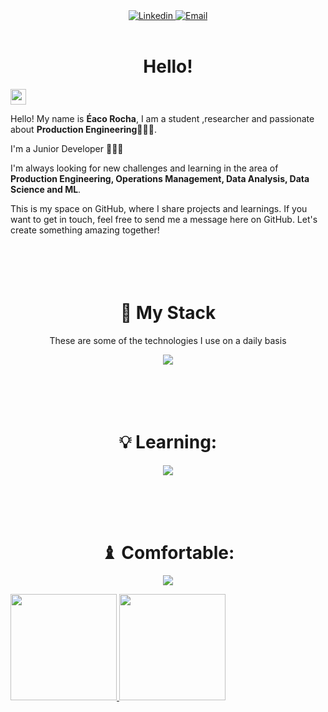 <div align="center">

 <a href="https://www.linkedin.com/in/edilson-rocha-8025351bb/">
 <img src="https://img.shields.io/badge/-LinkedIn-blue?style=for-the-badge&logo=Linkedin&logoColor=white" alt="Linkedin" title="Linkedin" >
 </a> 

 <a href="mailto:eacorocha@gmail.com">
 <img src="https://img.shields.io/badge/-Email-EA4335?style=for-the-badge&logo=Gmail&logoColor=white" alt="Email" title="Email" >
 </a> 
<br />
<br />
</div>
<h1 align="center">Hello!</h1>
<img src="./.github/Hi.gif" width="25">
<p>Hello! My name is <strong>Éaco Rocha</strong>, I am a student ,researcher and passionate about <strong>Production Engineering</strong>👨🏾‍🔬.</p>
<p>I'm a Junior Developer 👨🏾‍💻</p>
<p>I'm always looking for new challenges and learning in the area of ​​<strong>Production Engineering, Operations Management, Data Analysis, Data Science and ML</strong>.</p><p>This is my space on GitHub, where I share projects and learnings. If you want to get in touch, feel free to send me a message here on GitHub. Let's create something amazing together!</p>
<h1 align="center"> <br/><br/>🔮 My Stack</h1>
<p align="center">
These are some of the technologies I use on a daily basis  <div align="center">
<p align="center">
            <a href="https://skillicons.dev">
               <img src="https://skillicons.dev/icons?i=git,github,stackoverflow,vscode,mysql,postgres,python,cpp" />

</a>
          </p>
<h1 align="center"> <br/><br/> 💡 Learning:</h1>
<p align="center">
            <a href="https://skillicons.dev">
               <img src="https://skillicons.dev/icons?i=linux,git,kubernetes,docker,postgres,mysql,cpp,python,solidity,golang" />
            </a>
          </p>
<h1 align="center"> <br/><br/>♝ Comfortable:</h1>
<p align="center">
            <a href="https://skillicons.dev">
               <img src="https://skillicons.dev/icons?i=git,mysql,cpp,python,docker" />
            </a>
          </p>

</div>
  </p>
<div>
 <a href="https://github.com/Rxz1Eaco">
 <img loading="lazy" height="170em" src="https://github-readme-stats.vercel.app/api/top-langs/?username=Rxz1Eaco&layout=compact&langs_count=7&theme=dracula"/>
 <img loading="lazy" height="170em" src="https://github-readme-stats.vercel.app/api?username=Rxz1Eaco&show_icons=true&theme=dracula&include_all_commits=true&count_private=true"/>
</div>

